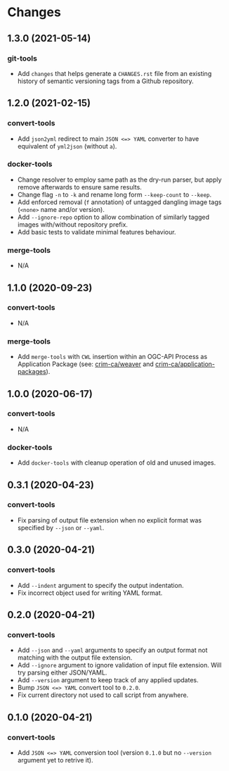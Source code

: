 
Changes
=======

1.3.0 (2021-05-14)
---------------------

### git-tools
* Add `changes` that helps generate a `CHANGES.rst` file from an existing history of 
  semantic versioning tags from a Github repository.

1.2.0 (2021-02-15)
---------------------

### convert-tools
* Add ``json2yml`` redirect to main ``JSON <=> YAML`` converter to have equivalent of ``yml2json`` (without ``a``). 

### docker-tools
* Change resolver to employ same path as the dry-run parser, but apply remove afterwards to ensure same results.
* Change flag ``-n`` to ``-k`` and rename long form ``--keep-count`` to ``--keep``.
* Add enforced removal (``f`` annotation) of untagged dangling image tags (``<none>`` name and/or version).
* Add ``--ignore-repo`` option to allow combination of similarly tagged images with/without repository prefix.
* Add basic tests to validate minimal features behaviour.

### merge-tools
* N/A

1.1.0 (2020-09-23)
---------------------

### convert-tools
* N/A

### merge-tools
* Add ``merge-tools`` with `CWL` insertion within an OGC-API Process as Application Package
  (see: [crim-ca/weaver](https://pavics-weaver.readthedocs.io/en/latest/) and 
  [crim-ca/application-packages](https://github.com/crim-ca/application-packages)).

1.0.0 (2020-06-17)
---------------------

### convert-tools
* N/A

### docker-tools
* Add ``docker-tools`` with cleanup operation of old and unused images.

0.3.1 (2020-04-23)
---------------------

### convert-tools
* Fix parsing of output file extension when no explicit format was specified by ``--json`` or ``--yaml``.

0.3.0 (2020-04-21)
---------------------

### convert-tools
* Add ``--indent`` argument to specify the output indentation.
* Fix incorrect object used for writing YAML format.

0.2.0 (2020-04-21)
---------------------

### convert-tools
* Add ``--json`` and ``--yaml`` arguments to specify an output format not matching with the output file extension.
* Add ``--ignore`` argument to ignore validation of input file extension. Will try parsing either JSON/YAML.
* Add ``--version`` argument to keep track of any applied updates. 
* Bump ``JSON <=> YAML`` convert tool to ``0.2.0``.
* Fix current directory not used to call script from anywhere.

0.1.0 (2020-04-21)
---------------------

### convert-tools
* Add ``JSON <=> YAML`` conversion tool (version ``0.1.0`` but no ``--version`` argument yet to retrive it).
